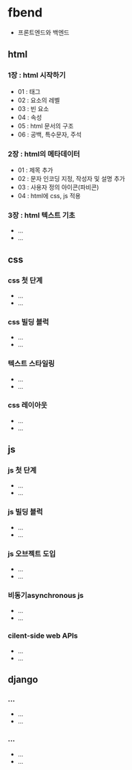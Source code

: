 # fbend
* 프론트엔드와 백엔드

## html
### 1장 : html 시작하기
* 01 : 태그
* 02 : 요소의 레벨
* 03 : 빈 요소
* 04 : 속성
* 05 : html 문서의 구조
* 06 : 공백, 특수문자, 주석
### 2장 : html의 메타데이터
* 01 : 제목 추가
* 02 : 문자 인코딩 지정, 작성자 및 설명 추가
* 03 : 사용자 정의 아이콘(파비콘)
* 04 : html에 css, js 적용
### 3장 : html 텍스트 기초
* ...
* ...

## css
### css 첫 단계
* ...
* ...
### css 빌딩 블럭
* ...
* ...
### 텍스트 스타일링
* ...
* ...
### css 레이아웃
* ...
* ...

## js
### js 첫 단계
* ...
* ...
### js 빌딩 블럭
* ...
* ...
### js 오브젝트 도입
* ...
* ...
### 비동기asynchronous js
* ...
* ...
### cilent-side web APIs
* ...
* ...

## django
### ...
* ...
* ...
### ...
* ...
* ...

